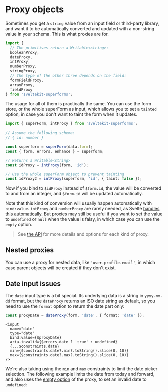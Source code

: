 <script lang="ts">
  import Head from '$lib/Head.svelte'
  import Form from './Form.svelte'
  import Next from '$lib/Next.svelte'
	import SuperDebug from 'sveltekit-superforms'
  import { concepts } from '$lib/navigation/sections'

	export let data;
</script>

# Proxy objects

<Head title="Proxy objects" />

Sometimes you get a `string` value from an input field or third-party library, and want it to be automatically converted and updated with a non-string value in your schema. This is what proxies are for.

```ts
import {
  // The primitives return a Writable<string>:
  booleanProxy,
  dateProxy,
  intProxy,
  numberProxy,
  stringProxy,
  // The type of the other three depends on the field:
  formFieldProxy,
  arrayProxy,
  fieldProxy      
} from 'sveltekit-superforms';
```

The usage for all of them is practically the same. You can use the form store, or the whole superForm as input, which allows you to set a `tainted` option, in case you don't want to taint the form when it updates.

```ts
import { superForm, intProxy } from 'sveltekit-superforms';

// Assume the following schema:
// { id: number }

const superform = superForm(data.form);
const { form, errors, enhance } = superform;

// Returns a Writable<string>
const idProxy = intProxy(form, 'id');

// Use the whole superForm object to prevent tainting
const idProxy2 = intProxy(superform, 'id', { taint: false });
```

Now if you bind to `$idProxy` instead of `$form.id`, the value will be converted to and from an integer, and `$form.id` will be updated automatically.

Note that this kind of conversion will usually happen automatically with `bind:value`. `intProxy` and `numberProxy` are rarely needed, as Svelte [handles this automatically](https://svelte.dev/tutorial/svelte/numeric-inputs). But proxies may still be useful if you want to set the value to `undefined` or `null` when the value is falsy, in which case you can use the `empty` option.

> See [the API](/api#proxy-objects) for more details and options for each kind of proxy.

## Nested proxies

You can use a proxy for nested data, like `'user.profile.email'`, in which case parent objects will be created if they don't exist.

## Date input issues

The `date` input type is a bit special. Its underlying data is a string in `yyyy-mm-dd` format, but the `dateProxy` returns an ISO date string as default, so you need to use the `format` option to return the date part only:

```ts
const proxyDate = dateProxy(form, 'date', { format: 'date' });
```

```svelte
<input
  name="date"
  type="date"
  bind:value={$proxyDate}
  aria-invalid={$errors.date ? 'true' : undefined}
  {...$constraints.date}
  min={$constraints.date?.min?.toString().slice(0, 10)}
  max={$constraints.date?.max?.toString().slice(0, 10)}
/>
```

We're also taking using the `min` and `max` constraints to limit the date picker selection. The following example limits the date from today and forward, and also uses the [empty option](/api#dateproxyform-fieldname-options) of the proxy, to set an invalid date to `undefined`:

<Form {data} />

<Next section={concepts} />

